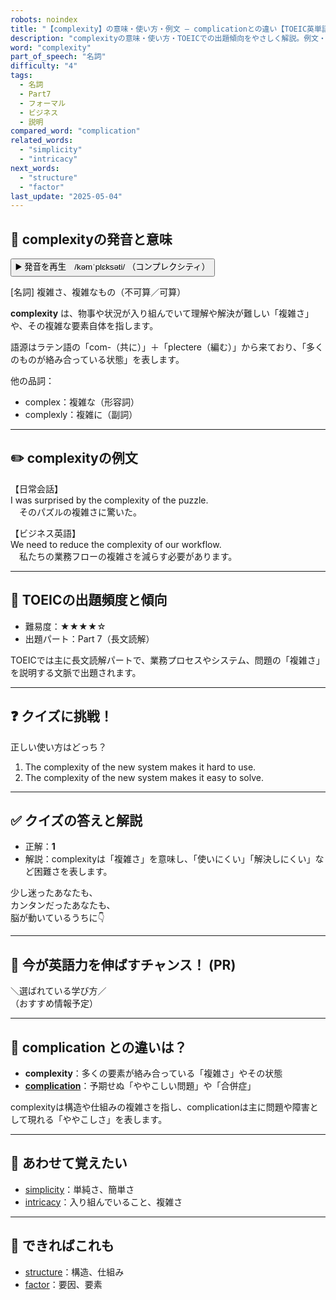 ```yaml
---
robots: noindex
title: "【complexity】の意味・使い方・例文 ― complicationとの違い【TOEIC英単語】"
description: "complexityの意味・使い方・TOEICでの出題傾向をやさしく解説。例文・クイズ付きでcomplicationとの違いもわかりやすく学べます。"
word: "complexity"
part_of_speech: "名詞"
difficulty: "4"
tags:
  - 名詞
  - Part7
  - フォーマル
  - ビジネス
  - 説明
compared_word: "complication"
related_words:
  - "simplicity"
  - "intricacy"
next_words:
  - "structure"
  - "factor"
last_update: "2025-05-04"
---
```


## 🔰 complexityの発音と意味

<button class="play-audio" onclick="playTTS('complexity')">
  <span class="play-audio-main">
    ▶️ 発音を再生　/kəmˈplɛksəti/
  </span>
  <span class="play-audio-sub">
    （コンプレクシティ）
  </span>
</button>

[名詞] 複雑さ、複雑なもの（不可算／可算）

**complexity** は、物事や状況が入り組んでいて理解や解決が難しい「複雑さ」や、その複雑な要素自体を指します。

語源はラテン語の「com-（共に）」＋「plectere（編む）」から来ており、「多くのものが絡み合っている状態」を表します。

他の品詞：  
- complex：複雑な（形容詞）
- complexly：複雑に（副詞）

---

## ✏️ complexityの例文

【日常会話】  
I was surprised by the complexity of the puzzle.  
　そのパズルの複雑さに驚いた。

【ビジネス英語】  
We need to reduce the complexity of our workflow.  
　私たちの業務フローの複雑さを減らす必要があります。

---

## 🎯 TOEICの出題頻度と傾向

- 難易度：★★★★☆
- 出題パート：Part 7（長文読解）

TOEICでは主に長文読解パートで、業務プロセスやシステム、問題の「複雑さ」を説明する文脈で出題されます。

---

## ❓ クイズに挑戦！

正しい使い方はどっち？

1. The complexity of the new system makes it hard to use.  
2. The complexity of the new system makes it easy to solve.

---

## ✅ クイズの答えと解説

- 正解：**1**
- 解説：complexityは「複雑さ」を意味し、「使いにくい」「解決しにくい」など困難さを表します。

少し迷ったあなたも、  
カンタンだったあなたも、  
脳が動いているうちに👇️

---

## 🚀 今が英語力を伸ばすチャンス！ (PR)

<div class="info-center">
＼選ばれている学び方／<br>  
（おすすめ情報予定）
</div>

---

## 🤔  complication との違いは？

- **complexity**：多くの要素が絡み合っている「複雑さ」やその状態
- **[complication](/word/complication/)**：予期せぬ「ややこしい問題」や「合併症」

complexityは構造や仕組みの複雑さを指し、complicationは主に問題や障害として現れる「ややこしさ」を表します。

---

## 🧩 あわせて覚えたい

- [simplicity](/word/simplicity/)：単純さ、簡単さ
- [intricacy](/word/intricacy/)：入り組んでいること、複雑さ

---

## 📖 できればこれも

- [structure](/word/structure/)：構造、仕組み
- [factor](/word/factor/)：要因、要素

<!-- cvid: aid42_bid31 -->
